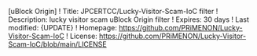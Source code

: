 [uBlock Origin]
! Title: JPCERTCC/Lucky-Visitor-Scam-IoC filter
! Description: lucky visitor scam uBlock Origin filter
! Expires: 30 days
! Last modified: {UPDATE}
! Homepage: https://github.com/PRiMENON/Lucky-Visitor-Scam-IoC
! License: https://github.com/PRiMENON/Lucky-Visitor-Scam-IoC/blob/main/LICENSE

